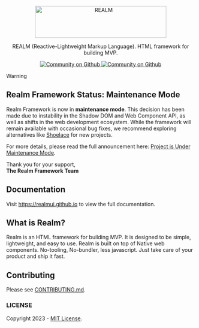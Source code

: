 <p align="center">
  <a href="https://realmui.github.io" target="_blank">
    <picture>
      <source media="(prefers-color-scheme: dark)" srcset="https://raw.githubusercontent.com/realmorg/realm/HEAD/.github/dark-logo.png">
      <source media="(prefers-color-scheme: light)" srcset="https://raw.githubusercontent.com/realmorg/realm/HEAD/.github/light-logo.png">
      <img alt="REALM" src="https://raw.githubusercontent.com/realmorg/realm/HEAD/.github/light-logo.png" width="350" height="85" style="max-width: 100%;">
    </picture>
  </a>
</p>

<p align="center">
  REALM (Reactive-Lightweight Markup Language). HTML framework for building MVP.
</p>

<p align="center">
  <a aria-label="License" href="https://github.com/realmorg/realm/blob/main/LICENSE">
    <img alt="Community on Github" src="https://img.shields.io/badge/LICENSE-blue.svg?style=for-the-badge&labelColor=blue&logoWidth=20">
  </a>
  <a aria-label="Community on Github" href="https://github.com/realmorg/realm/discussions">
    <img alt="Community on Github" src="https://img.shields.io/badge/Community-hotpink.svg?style=for-the-badge&labelColor=000000&logoWidth=20">
  </a>
</p>

> [!WARNING]
>
> ## Realm Framework Status: Maintenance Mode

Realm Framework is now in **maintenance mode**. This decision has been made due to instability in the Shadow DOM and Web Component API, as well as shifts in the web development ecosystem. While the framework will remain available with occasional bug fixes, we recommend exploring alternatives like [Shoelace](https://github.com/shoelace-style/shoelace) for new projects.

For more details, please read the full announcement here: [Project is Under Maintenance Mode](http://realmui.github.io/blog/posts/project-is-under-maintenance-mode).

Thank you for your support,  
**The Realm Framework Team**

## Documentation

Visit https://realmui.github.io to view the full documentation.

## What is Realm?

Realm is an HTML framework for building MVP. It is designed to be simple, lightweight, and easy to use. Realm is built on top of Native web components. No-tooling, No-bundler, less javascript. Just take care of your product and ship it fast.

## Contributing

Please see [CONTRIBUTING.md](https://github.com/realmorg/realm/blob/main/.github/CONTRIBUTING.md).

### LICENSE

Copyright 2023 - [MIT License](https://github.com/realmorg/realm/blob/main/LICENSE).
